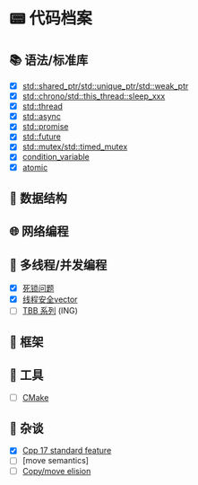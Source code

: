 # 📟 代码档案

## 📚 语法/标准库

- [x] [std::shared_ptr/std::unique_ptr/std::weak_ptr](./code/smart_ptr/README.md)
- [x] [std::chrono/std::this_thread::sleep_xxx](./code/time/README.md)
- [x] [std::thread](./code/thread/README.md)
- [x] [std::async](./code/async/README.md)
- [x] [std::promise](./code/promise/README.md)
- [x] [std::future](./code/future/README.md)
- [x] [std::mutex/std::timed_mutex](./code/mutex/README.md)
- [x] [condition_variable](./code/condition_variable/README.md)
- [x] [atomic](./code/atomic/README.md)

## 🌴 数据结构

## 🌐 网络编程

## 🚦 多线程/并发编程

- [x] [死锁问题](./articals/deadlock/README.md)
- [x] [线程安全vector](./articals/thread_safe_vec/README.md)
- [ ] [TBB 系列](./articals/tbb/README.md) (ING)

## 🗼 框架

## 🧰 工具

- [ ] [CMake]()

## 🔎 杂谈

- [x] [Cpp 17 standard feature](./articals/cpp_17_standard/README.md)
- [ ] [move semantics]
- [ ] [Copy/move elision](./articals/copy_move_elision/README.md)
